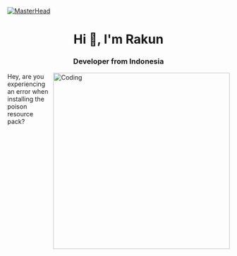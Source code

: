 [![MasterHead](https://i.ibb.co/jWWhWL0/caa291edd7c238e8b9d55ee8958b7a0d.gif)](#)

<h1 align="center">Hi 👋, I'm Rakun</h1>
<h3 align="center">Developer from Indonesia</h3>

<img align="right" alt="Coding" width="400" src="https://i.ibb.co/hXytp5W/375debb77ac45a8019a801a93f529be9.gif">

<p>Hey, are you experiencing an error when installing the poison resource pack?</p>
